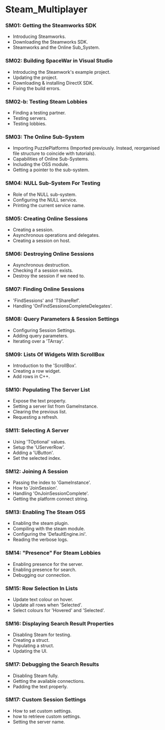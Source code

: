# Steam_Multiplayer

### SM01: Getting the Steamworks SDK ###

+ Introducing Steamworks.
+ Downloading the Steamworks SDK.
+ Steamworks and the Online Sub_System.

### SM02: Building SpaceWar in Visual Studio ###

+ Introducing the Steamwork's example project.
+ Updating the project.
+ Downloading & installing DirectX SDK.
+ Fixing the build errors.

### SM02-b: Testing Steam Lobbies ###
+ Finding a testing partner.
+ Testing servers.
+ Testing lobbies.

### SM03: The Online Sub-System ###

+ Importing PuzzlePlatforms (Imported previously. Instead, reorganised file structure to coincide with tutorials).
+ Capabilities of Online Sub-Systems.
+ Including the OSS module.
+ Getting a pointer to the sub-system.

### SM04: NULL Sub-System For Testing ###

+ Role of the NULL sub-system.
+ Configuring the NULL service.
+ Printing the current service name.

### SM05: Creating Online Sessions ###

+ Creating a session.
+ Asynchronous operations and delegates.
+ Creating a session on host.

### SM06: Destroying Online Sessions ###

+ Asynchronous destruction.
+ Checking if a session exists.
+ Destroy the session if we need to.

### SM07: Finding Online Sessions ###

+ 'FindSessions' and 'TShareRef'.
+ Handling 'OnFindSessionsCompleteDelegates'.

### SM08: Query Parameters & Session Settings ###

+ Configuring Session Settings.
+ Adding query parameters.
+ Iterating over a 'TArray'. 

### SM09: Lists Of Widgets With ScrollBox ###

+ Introduction to the 'ScrollBox'.
+ Creating a row widget.
+ Add rows in C++.

### SM10: Populating The Server List ###

+ Expose the text property.
+ Setting a server list from GameInstance.
+ Clearing the previous list.
+ Requesting a refresh.

### SM11: Selecting A Server ###

+ Using 'TOptional' values.
+ Setup the 'UServerRow'.
+ Adding a 'UButton'.
+ Set the selected index.

### SM12: Joining A Session ###

+ Passing the index to 'GameInstance'.
+ How to 'JoinSession'.
+ Handling 'OnJoinSessionComplete'.
+ Getting the platform connect string.

### SM13: Enabling The Steam OSS ###

+ Enabling the steam plugin.
+ Compiling with the steam module.
+ Configuring the 'DefaultEngine.ini'.
+ Reading the verbose logs.

### SM14: "Presence" For Steam Lobbies ###

+ Enabling presence for the server.
+ Enabling presence for search.
+ Debugging our connection.

### SM15: Row Selection In Lists ###

+ Update text colour on hover.
+ Update all rows when 'Selected'.
+ Select colours for 'Hovered' and 'Selected'.

### SM16: Displaying Search Result Properties ###

+ Disabling Steam for testing.
+ Creating a struct.
+ Populating a struct.
+ Updating the UI.

### SM17: Debugging the Search Results ###

+ Disabling Steam fully.
+ Getting the available connections.
+ Padding the text properly.

### SM17: Custom Session Settings ###

+ How to set custom settings.
+ how to retrieve custom settings.
+ Setting the server name.
